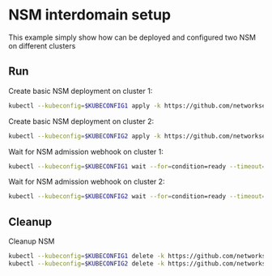 # NSM interdomain setup


This example simply show how can be deployed and configured two NSM on different clusters

## Run

Create basic NSM deployment on cluster 1:

```bash
kubectl --kubeconfig=$KUBECONFIG1 apply -k https://github.com/networkservicemesh/deployments-k8s/examples/interdomain/nsm/cluster1?ref=4c30f77d4a2500a8b01d5f5b20deb4020d65150a
```

Create basic NSM deployment on cluster 2:

```bash
kubectl --kubeconfig=$KUBECONFIG2 apply -k https://github.com/networkservicemesh/deployments-k8s/examples/interdomain/nsm/cluster2?ref=4c30f77d4a2500a8b01d5f5b20deb4020d65150a
```

Wait for NSM admission webhook on cluster 1:

```bash
kubectl --kubeconfig=$KUBECONFIG1 wait --for=condition=ready --timeout=1m pod -n nsm-system -l app=admission-webhook-k8s
```

Wait for NSM admission webhook on cluster 2:

```bash
kubectl --kubeconfig=$KUBECONFIG2 wait --for=condition=ready --timeout=1m pod -n nsm-system -l app=admission-webhook-k8s
```

## Cleanup

Cleanup NSM
```bash
kubectl --kubeconfig=$KUBECONFIG1 delete -k https://github.com/networkservicemesh/deployments-k8s/examples/interdomain/nsm/cluster1?ref=4c30f77d4a2500a8b01d5f5b20deb4020d65150a
kubectl --kubeconfig=$KUBECONFIG2 delete -k https://github.com/networkservicemesh/deployments-k8s/examples/interdomain/nsm/cluster2?ref=4c30f77d4a2500a8b01d5f5b20deb4020d65150a
```

